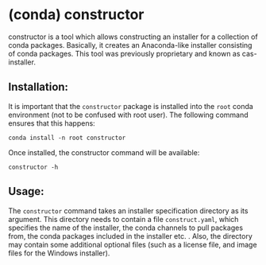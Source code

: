 (conda) constructor
===================

constructor is a tool which allows constructing an installer for
a collection of conda packages.  Basically, it creates an Anaconda-like
installer consisting of conda packages.   This tool was previously
proprietary and known as cas-installer.


Installation:
-------------

It is important that the `constructor` package is installed into the `root`
conda environment (not to be confused with root user).
The following command ensures that this happens:

    conda install -n root constructor

Once installed, the constructor command will be available:

    constructor -h


Usage:
------

The `constructor` command takes an installer specification directory as its
argument.  This directory needs to contain a file `construct.yaml`,
which specifies the name of the installer, the conda channels to
pull packages from, the conda packages included in the installer etc. .
Also, the directory may contain some additional optional files (such as a
license file, and image files for the Windows installer).
